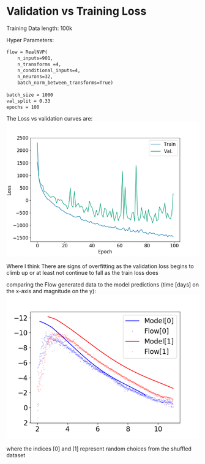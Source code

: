 # Validation vs Training Loss

Training Data length: 100k

Hyper Parameters: 
```
flow = RealNVP(
    n_inputs=901,
    n_transforms =4,
    n_conditional_inputs=4,
    n_neurons=32,
    batch_norm_between_transforms=True)
    
batch_size = 1000
val_split = 0.33
epochs = 100
```

The Loss vs validation curves are:
![alt text](https://github.com/2300431w/Kilonova/blob/master/Train_Val_Loss_2.png)

Where I think There are signs of overfitting as the validation loss begins to climb up or at least not continue to fall as the train loss does


comparing the Flow generated data to the model predictions (time [days] on the x-axis and magnitude on the y):
![alt text](https://github.com/2300431w/Kilonova/blob/master/g-band%20flow%20vs%20model.png)

where the indices [0] and [1] represent random choices from the shuffled dataset
